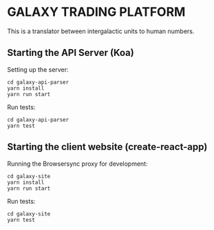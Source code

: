 # GALAXY TRADING PLATFORM

This is a translator between intergalactic units to human numbers.

## Starting the API Server (Koa)

Setting up the server:

    cd galaxy-api-parser
    yarn install
    yarn run start
    
Run tests:

    cd galaxy-api-parser
    yarn test
    
## Starting the client website (create-react-app)

Running the Browsersync proxy for development:

    cd galaxy-site
    yarn install
    yarn run start
    
Run tests:
        
    cd galaxy-site
    yarn test

